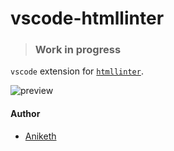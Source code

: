 # vscode-htmllinter

> ### Work in progress

`vscode` extension for [`htmllinter`](https://github.com/anikethsaha/htmllinter).

![preview](https://imgur.com/B5NSbMf.png)


#### Author

- [Aniketh](https://twitter.com/__ANIX__)
